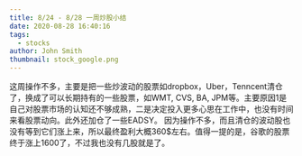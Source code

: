 ```yaml
---
title: 8/24 - 8/28 一周炒股小结
date: 2020-08-28 16:40:16
tags:
  - stocks
author: John Smith
thumbnail: stock_google.png
---
```

这周操作不多，主要是把一些炒波动的股票如dropbox，Uber，Tenncent清仓了，换成了可以长期持有的一些股票，如WMT, CVS, BA, JPM等。主要原因1是自己对股票市场的认知还不够成熟，二是决定投入更多心思在工作中，也没有时间来看股票动向。此外还加仓了一些EADSY。
因为操作不多，而且清仓的波动股也没有等到它们涨上来，所以最终盈利大概360$左右。值得一提的是，谷歌的股票终于涨上1600了，不过我也没有几股就是了。
